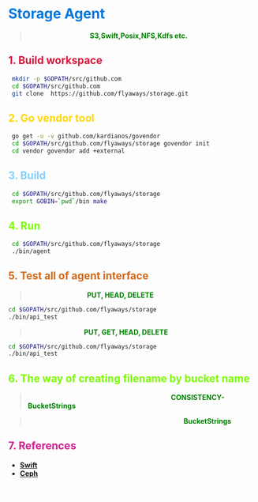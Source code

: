 # __<font color=#0077dd >Storage Agent</font>__

>__<font color="White">Supported Type: </font>__&nbsp;
 __<font color="Green">S3,Swift,Posix,NFS,Kdfs etc.</font>__

## __<font color="Crimson">1. Build workspace</font>__

```sh
 mkdir -p $GOPATH/src/github.com
 cd $GOPATH/src/github.com
 git clone  https://github.com/flyaways/storage.git
```

## __<font color="Gold">2. Go vendor tool</font>__

```sh
 go get -u -v github.com/kardianos/govendor
 cd $GOPATH/src/github.com/flyaways/storage govendor init
 cd vendor govendor add +external
```

## __<font color="LightSkyBlue">3. Build</font>__

```sh
 cd $GOPATH/src/github.com/flyaways/storage
 export GOBIN=`pwd`/bin make
```

## __<font color="LawnGreen">4. Run</font>__

```sh
 cd $GOPATH/src/github.com/flyaways/storage
 ./bin/agent
```

## __<font color="Chocolate">5. Test all of agent interface</font>__

>__<font color="White">Bucket Method:</font>__ &nbsp;
 __<font color="Green">PUT, HEAD, DELETE</font>__

 ```sh
 cd $GOPATH/src/github.com/flyaways/storage
 ./bin/api_test
 ```

>__<font color="White">Object Method:</font>__&nbsp;
 __<font color="Green">PUT, GET, HEAD, DELETE</font>__

 ```sh
 cd $GOPATH/src/github.com/flyaways/storage
 ./bin/api_test
 ```
 
## __<font color="LawnGreen">6. The way of creating filename by bucket name</font>__

>__<font color="White">The bucket name of Consistency Create:</font>__ &nbsp;
 __<font color="Green">CONSISTENCY-BucketStrings</font>__

>__<font color="White">The bucket name of not Consistency Create:</font>__ &nbsp;
 __<font color="Green">BucketStrings</font>__

## __<font color="VioletRed">7. References</font>__

* [__Swift__](http://developer.openstack.org/api-ref/object-storage/)
* [__Ceph__](http://docs.ceph.com/docs/master/)

<font color="White"><h4 align = "center">©2016 flyaways</h4></font>
